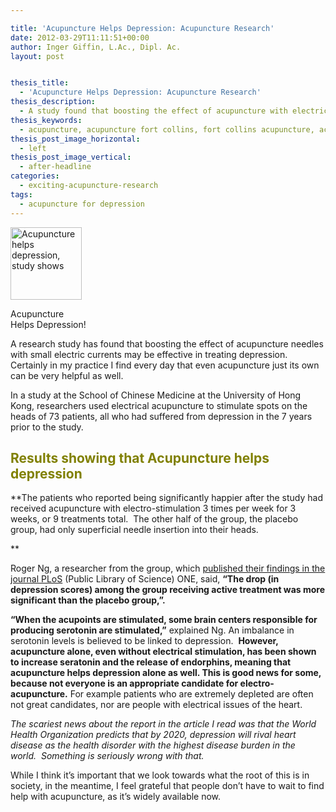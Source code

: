 ```yaml
---

title: 'Acupuncture Helps Depression: Acupuncture Research'
date: 2012-03-29T11:11:51+00:00
author: Inger Giffin, L.Ac., Dipl. Ac.
layout: post


thesis_title:
  - 'Acupuncture Helps Depression: Acupuncture Research'
thesis_description:
  - A study found that boosting the effect of acupuncture with electric currents increases the ability of acupuncture to help depression.
thesis_keywords:
  - acupuncture, acupuncture fort collins, fort collins acupuncture, acupuncture for depression
thesis_post_image_horizontal:
  - left
thesis_post_image_vertical:
  - after-headline
categories:
  - exciting-acupuncture-research
tags:
  - acupuncture for depression
---
```

<div id="attachment_1278" style="width: 124px" class="wp-caption alignleft">
  <a href="http://www.wisdomwaysacupuncture.com/wp-content/uploads/2012/03/Acupuncture-for-depression.jpg"><img class="size-full wp-image-1278 " title="Acupuncture helps depression" src="http://www.wisdomwaysacupuncture.com/wp-content/uploads/2012/03/Acupuncture-for-depression.jpg" alt="Acupuncture helps depression, study shows" width="114" height="116" /></a>
  
  <p class="wp-caption-text">
    Acupuncture Helps Depression!
  </p>
</div>

A research study has found that boosting the effect of acupuncture needles with small electric currents may be effective in treating depression. Certainly in my practice I find every day that even acupuncture just its own can be very helpful as well.

In a study at the School of Chinese Medicine at the University of Hong Kong, researchers used electrical acupuncture to stimulate spots on the heads of 73 patients, all who had suffered from depression in the 7 years prior to the study.

## 

<h2 style="text-align: left;">
  <span style="color: #808000;">Results showing that Acupuncture helps depression</span>
</h2>

**The patients who reported being significantly happier after the study had received acupuncture with electro-stimulation 3 times per week for 3 weeks, or 9 treatments total.  The other half of the group, the placebo group, had only superficial needle insertion into their heads.
  
** 

Roger Ng, a researcher from the group, which [published their findings in the journal PLoS](http://www.plosone.org/article/info%3Adoi%2F10.1371%2Fjournal.pone.0029651#pone-0029651-g003 "published study of acupuncture helps depression") (Public Library of Science) ONE, said, **&#8220;The drop (in depression scores) among the group receiving active treatment was more significant than the placebo group,&#8221;.**

**&#8220;When the acupoints are stimulated, some brain centers responsible for producing serotonin are stimulated,&#8221;** explained Ng. An imbalance in serotonin levels is believed to be linked to depression.  **However, acupuncture alone, even without electrical stimulation, has been shown to increase seratonin and the release of endorphins, meaning that acupuncture helps depression alone as well. This is good news for some, because not everyone is an appropriate candidate for electro-acupuncture.** For example patients who are extremely depleted are often not great candidates, nor are people with electrical issues of the heart.

_The scariest news about the report in the article I read was that the World Health Organization predicts that by 2020, depression will rival heart disease as the health disorder with the highest disease burden in the world.  Something is seriously wrong with that._

While I think it&#8217;s important that we look towards what the root of this is in society, in the meantime, I feel grateful that people don&#8217;t have to wait to find help with acupuncture, as it&#8217;s widely available now.
